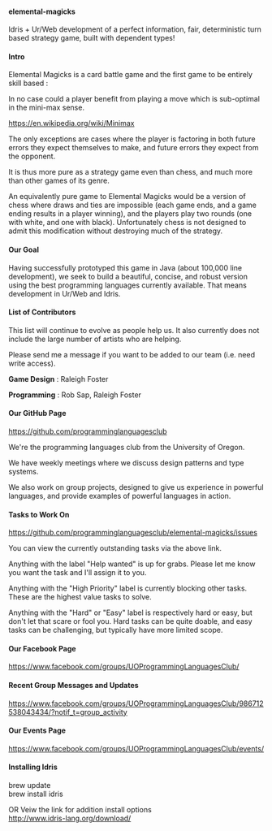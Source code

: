 #### **elemental-magicks** <br />
 Idris + Ur/Web development of a perfect information, fair, deterministic turn based strategy game, built with dependent types!


#### **Intro** <br />
 Elemental Magicks is a card battle game and the first game to be entirely skill based :
 
 In no case could a player benefit from playing a move which is sub-optimal in the mini-max sense.
 
 https://en.wikipedia.org/wiki/Minimax
 
 The only exceptions are cases where the player is factoring in both future errors they expect themselves to make,
 and future errors they expect from the opponent.
 
 It is thus more pure as a strategy game even than chess, and much more than other games of its genre.

 An equivalently pure game to Elemental Magicks would be
 a version of chess where draws and ties are impossible (each game ends, and a game ending results in a player winning),
 and the players play two rounds (one with white, and one with black).
 Unfortunately chess is not designed to admit this modification without destroying much of the strategy.
 

#### **Our Goal** <br />
 Having successfully prototyped this game in Java (about 100,000 line development),
we seek to build a beautiful, concise, and robust version using the best programming languages currently available.
 That means development in Ur/Web and Idris.

#### **List of Contributors** <br />

This list will continue to evolve as people help us.
It also currently does not include the large number of artists who are helping.

Please send me a message if you want to be added to our team (i.e. need write access).

 **Game Design** : Raleigh Foster

**Programming** : Rob Sap, Raleigh Foster



#### **Our GitHub Page**<br />
https://github.com/programminglanguagesclub <br />

We're the programming languages club from the University of Oregon.

We have weekly meetings where we discuss design patterns and type systems.

We also work on group projects,
designed to give us experience in powerful languages,
and provide examples of powerful languages in action.


#### **Tasks to Work On**<br />
https://github.com/programminglanguagesclub/elemental-magicks/issues <br />

You can view the currently outstanding tasks via the above link.

Anything with the label "Help wanted" is up for grabs.
Please let me know you want the task and I'll assign it to you.


Anything with the "High Priority" label is currently blocking other tasks.
These are the highest value tasks to solve.

Anything with the "Hard" or "Easy" label is respectively hard or easy, but don't let that scare or fool you.
Hard tasks can be quite doable, and easy tasks can be challenging, but typically have more limited scope.


#### **Our Facebook Page** <br />
https://www.facebook.com/groups/UOProgrammingLanguagesClub/ 

#### **Recent Group Messages and Updates** <br />
https://www.facebook.com/groups/UOProgrammingLanguagesClub/986712538043434/?notif_t=group_activity




#### **Our Events Page** <br />
https://www.facebook.com/groups/UOProgrammingLanguagesClub/events/ <br />


#### **Installing Idris** <br />
brew update<br />
brew install idris<br /> 

OR Veiw the link for addition install options<br />
http://www.idris-lang.org/download/
